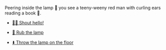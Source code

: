 Peering inside the lamp 🏮 you see a teeny-weeny red man with curling ears reading a book 📖.

-  [👋🏻 Shout hello!](../WIP.md)

-  [🧽 Rub the lamp](3-AA.md)

-  [⬇️ Throw the lamp on the floor](../WIP.md)
